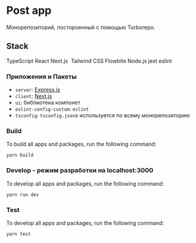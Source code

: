 # Post app

Монорепозиторий, постороенный с помощью Turborepo.

## Stack
TypeScript
React
Next.js 
Tailwind CSS
Flowbite
Node.js
jest
eslint

### Приложения и Пакеты

- `server`: [Express.js](https://expressjs.com/)
- `client`:  [Next.js](https://nextjs.org/) 
- `ui`: библиотека компонет 
- `eslint-config-custom`: `eslint` 
- `tsconfig`: `tsconfig.json`s используется по всему монорепозиторию


### Build

To build all apps and packages, run the following command:

```
yarn build
```

### Develop - режим разработки на localhost:3000

To develop all apps and packages, run the following command:

```
yarn run dev
```

### Test

To develop all apps and packages, run the following command:

```
yarn test
```
